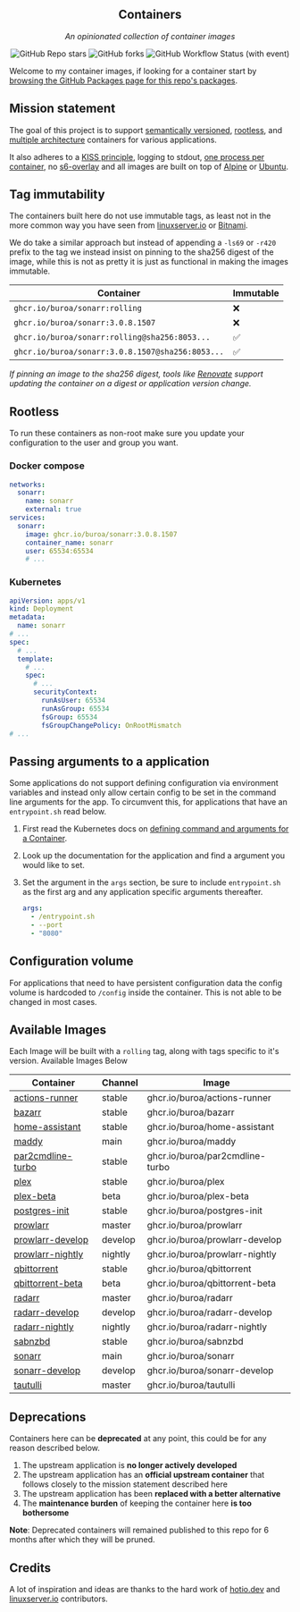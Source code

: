 <!---
NOTE: AUTO-GENERATED FILE
to edit this file, instead edit its template at: ./github/scripts/templates/README.md.j2
-->
<div align="center">


## Containers

_An opinionated collection of container images_

</div>

<div align="center">

![GitHub Repo stars](https://img.shields.io/github/stars/buroa/containers?style=for-the-badge)
![GitHub forks](https://img.shields.io/github/forks/buroa/containers?style=for-the-badge)
![GitHub Workflow Status (with event)](https://img.shields.io/github/actions/workflow/status/buroa/containers/release-scheduled.yaml?style=for-the-badge&label=Scheduled%20Release)

</div>

Welcome to my container images, if looking for a container start by [browsing the GitHub Packages page for this repo's packages](https://github.com/buroa?tab=packages&repo_name=containers).

## Mission statement

The goal of this project is to support [semantically versioned](https://semver.org/), [rootless](https://rootlesscontaine.rs/), and [multiple architecture](https://www.docker.com/blog/multi-arch-build-and-images-the-simple-way/) containers for various applications.

It also adheres to a [KISS principle](https://en.wikipedia.org/wiki/KISS_principle), logging to stdout, [one process per container](https://testdriven.io/tips/59de3279-4a2d-4556-9cd0-b444249ed31e/), no [s6-overlay](https://github.com/just-containers/s6-overlay) and all images are built on top of [Alpine](https://hub.docker.com/_/alpine) or [Ubuntu](https://hub.docker.com/_/ubuntu).

## Tag immutability

The containers built here do not use immutable tags, as least not in the more common way you have seen from [linuxserver.io](https://fleet.linuxserver.io/) or [Bitnami](https://bitnami.com/stacks/containers).

We do take a similar approach but instead of appending a `-ls69` or `-r420` prefix to the tag we instead insist on pinning to the sha256 digest of the image, while this is not as pretty it is just as functional in making the images immutable.

| Container                                          | Immutable |
|----------------------------------------------------|-----------|
| `ghcr.io/buroa/sonarr:rolling`                   | ❌         |
| `ghcr.io/buroa/sonarr:3.0.8.1507`                | ❌         |
| `ghcr.io/buroa/sonarr:rolling@sha256:8053...`    | ✅         |
| `ghcr.io/buroa/sonarr:3.0.8.1507@sha256:8053...` | ✅         |

_If pinning an image to the sha256 digest, tools like [Renovate](https://github.com/renovatebot/renovate) support updating the container on a digest or application version change._

## Rootless

To run these containers as non-root make sure you update your configuration to the user and group you want.

### Docker compose

```yaml
networks:
  sonarr:
    name: sonarr
    external: true
services:
  sonarr:
    image: ghcr.io/buroa/sonarr:3.0.8.1507
    container_name: sonarr
    user: 65534:65534
    # ...
```

### Kubernetes

```yaml
apiVersion: apps/v1
kind: Deployment
metadata:
  name: sonarr
# ...
spec:
  # ...
  template:
    # ...
    spec:
      # ...
      securityContext:
        runAsUser: 65534
        runAsGroup: 65534
        fsGroup: 65534
        fsGroupChangePolicy: OnRootMismatch
# ...
```

## Passing arguments to a application

Some applications do not support defining configuration via environment variables and instead only allow certain config to be set in the command line arguments for the app. To circumvent this, for applications that have an `entrypoint.sh` read below.

1. First read the Kubernetes docs on [defining command and arguments for a Container](https://kubernetes.io/docs/tasks/inject-data-application/define-command-argument-container/).
2. Look up the documentation for the application and find a argument you would like to set.
3. Set the argument in the `args` section, be sure to include `entrypoint.sh` as the first arg and any application specific arguments thereafter.

    ```yaml
    args:
      - /entrypoint.sh
      - --port
      - "8080"
    ```

## Configuration volume

For applications that need to have persistent configuration data the config volume is hardcoded to `/config` inside the container. This is not able to be changed in most cases.

## Available Images

Each Image will be built with a `rolling` tag, along with tags specific to it's version. Available Images Below

Container | Channel | Image
--- | --- | ---
[actions-runner](https://github.com/buroa/containers/pkgs/container/actions-runner) | stable | ghcr.io/buroa/actions-runner
[bazarr](https://github.com/buroa/containers/pkgs/container/bazarr) | stable | ghcr.io/buroa/bazarr
[home-assistant](https://github.com/buroa/containers/pkgs/container/home-assistant) | stable | ghcr.io/buroa/home-assistant
[maddy](https://github.com/buroa/containers/pkgs/container/maddy) | main | ghcr.io/buroa/maddy
[par2cmdline-turbo](https://github.com/buroa/containers/pkgs/container/par2cmdline-turbo) | stable | ghcr.io/buroa/par2cmdline-turbo
[plex](https://github.com/buroa/containers/pkgs/container/plex) | stable | ghcr.io/buroa/plex
[plex-beta](https://github.com/buroa/containers/pkgs/container/plex-beta) | beta | ghcr.io/buroa/plex-beta
[postgres-init](https://github.com/buroa/containers/pkgs/container/postgres-init) | stable | ghcr.io/buroa/postgres-init
[prowlarr](https://github.com/buroa/containers/pkgs/container/prowlarr) | master | ghcr.io/buroa/prowlarr
[prowlarr-develop](https://github.com/buroa/containers/pkgs/container/prowlarr-develop) | develop | ghcr.io/buroa/prowlarr-develop
[prowlarr-nightly](https://github.com/buroa/containers/pkgs/container/prowlarr-nightly) | nightly | ghcr.io/buroa/prowlarr-nightly
[qbittorrent](https://github.com/buroa/containers/pkgs/container/qbittorrent) | stable | ghcr.io/buroa/qbittorrent
[qbittorrent-beta](https://github.com/buroa/containers/pkgs/container/qbittorrent-beta) | beta | ghcr.io/buroa/qbittorrent-beta
[radarr](https://github.com/buroa/containers/pkgs/container/radarr) | master | ghcr.io/buroa/radarr
[radarr-develop](https://github.com/buroa/containers/pkgs/container/radarr-develop) | develop | ghcr.io/buroa/radarr-develop
[radarr-nightly](https://github.com/buroa/containers/pkgs/container/radarr-nightly) | nightly | ghcr.io/buroa/radarr-nightly
[sabnzbd](https://github.com/buroa/containers/pkgs/container/sabnzbd) | stable | ghcr.io/buroa/sabnzbd
[sonarr](https://github.com/buroa/containers/pkgs/container/sonarr) | main | ghcr.io/buroa/sonarr
[sonarr-develop](https://github.com/buroa/containers/pkgs/container/sonarr-develop) | develop | ghcr.io/buroa/sonarr-develop
[tautulli](https://github.com/buroa/containers/pkgs/container/tautulli) | master | ghcr.io/buroa/tautulli


## Deprecations

Containers here can be **deprecated** at any point, this could be for any reason described below.

1. The upstream application is **no longer actively developed**
2. The upstream application has an **official upstream container** that follows closely to the mission statement described here
3. The upstream application has been **replaced with a better alternative**
4. The **maintenance burden** of keeping the container here **is too bothersome**

**Note**: Deprecated containers will remained published to this repo for 6 months after which they will be pruned.

## Credits

A lot of inspiration and ideas are thanks to the hard work of [hotio.dev](https://hotio.dev/) and [linuxserver.io](https://www.linuxserver.io/) contributors.